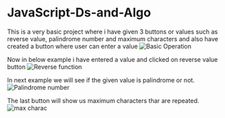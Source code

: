 # JavaScript-Ds-and-Algo 
This is a very basic project where i have given 3 buttons or values such as reverse value, palindrome number and maximum characters and also have  created a button where 
user can enter a value ![Basic Operation](https://user-images.githubusercontent.com/74317891/161567999-3527d459-587d-410b-b709-2bef0fef7c76.jpg)



Now in below example i have entered a value and clicked on reverse value button
![Reverse function](https://user-images.githubusercontent.com/74317891/161568876-2e61f165-2baf-4544-bada-b660a042d902.jpg)



In next example we will see if the given value is palindrome or not.
![Palindrome number](https://user-images.githubusercontent.com/74317891/161569908-6cd012b9-6c9a-49db-bb76-ea93d1807ee3.jpg)


The last button will show us maximum characters thar are repeated.
![max charac](https://user-images.githubusercontent.com/74317891/161571341-199d6709-d007-4bdd-93ad-fccc5555737b.jpg)


